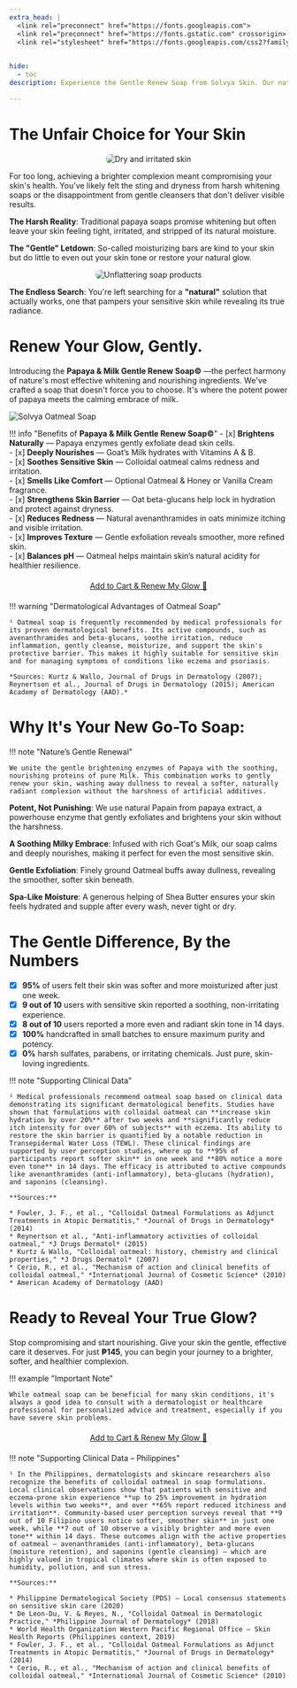 ```yaml
---
extra_head: |
  <link rel="preconnect" href="https://fonts.googleapis.com">
  <link rel="preconnect" href="https://fonts.gstatic.com" crossorigin>
  <link rel="stylesheet" href="https://fonts.googleapis.com/css2?family=Google+Sans:wght@400;500;700&display=swap">
  

hide:
  - toc
description: Experience the Gentle Renew Soap from Solvya Skin. Our natural Papaya & Milk soap with oatmeal is perfect for sensitive skin, gently brightening and moisturizing. Order now for ₱145.

---
```


# The Unfair Choice for Your Skin

<p style="text-align: center;">
  <img src="assets/damage skin.webp" alt="Dry and irritated skin" style="border-radius: 8px; max-width: 100%;">
</p>


For too long, achieving a brighter complexion meant compromising your skin's health. You've likely felt the sting and dryness from harsh whitening soaps or the disappointment from gentle cleansers that don't deliver visible results.

**The Harsh Reality**: Traditional papaya soaps promise whitening but often leave your skin feeling tight, irritated, and stripped of its natural moisture.

**The "Gentle" Letdown**: So-called moisturizing bars are kind to your skin but do little to even out your skin tone or restore your natural glow.

<p style="text-align: center;">
  <img src="assets/damage skin 2.webp" alt="Unflattering soap products" style="border-radius: 8px; max-width: 100%;">
</p>

**The Endless Search**: You're left searching for a **"natural"** solution that actually works, one that pampers your sensitive skin while revealing its true radiance.

# Renew Your Glow, Gently.

Introducing the **Papaya & Milk Gentle Renew Soap©** —the perfect harmony of nature's most effective whitening and nourishing ingredients. We've crafted a soap that doesn't force you to choose. It's where the potent power of papaya meets the calming embrace of milk.



<div class="feature-split" markdown>

  <div class="media">
    <img src="assets/Solvja.webp" alt="Solvya Oatmeal Soap">
  </div>

  <div markdown>

!!! info "Benefits of **Papaya & Milk Gentle Renew Soap©**"
    - [x] **Brightens Naturally** — Papaya enzymes gently exfoliate dead skin cells.  
    - [x] **Deeply Nourishes** — Goat’s Milk hydrates with Vitamins A & B.  
    - [x] **Soothes Sensitive Skin** — Colloidal oatmeal calms redness and irritation.  
    - [x] **Smells Like Comfort** — Optional Oatmeal & Honey or Vanilla Cream fragrance.  
    - [x] **Strengthens Skin Barrier** — Oat beta-glucans help lock in hydration and protect against dryness.  
    - [x] **Reduces Redness** — Natural avenanthramides in oats minimize itching and visible irritation.  
    - [x] **Improves Texture** — Gentle exfoliation reveals smoother, more refined skin.  
    - [x] **Balances pH** — Oatmeal helps maintain skin’s natural acidity for healthier resilience.  

  </div>

</div>

<div style="text-align: center; margin-top: 20px; margin-bottom: 20px;">
  <a href="order/" class="glow-button">
    <i class="fas fa-cart-shopping"></i> Add to Cart & Renew My Glow 🛒
  </a>
</div>

!!! warning "Dermatological Advantages of Oatmeal Soap"

    ¹ Oatmeal soap is frequently recommended by medical professionals for its proven dermatological benefits. Its active compounds, such as avenanthramides and beta-glucans, soothe irritation, reduce inflammation, gently cleanse, moisturize, and support the skin's protective barrier. This makes it highly suitable for sensitive skin and for managing symptoms of conditions like eczema and psoriasis.
    
    *Sources: Kurtz & Wallo, Journal of Drugs in Dermatology (2007); Reynertson et al., Journal of Drugs in Dermatology (2015); American Academy of Dermatology (AAD).*


# Why It's Your New Go-To Soap:
!!! note "Nature’s Gentle Renewal"

    We unite the gentle brightening enzymes of Papaya with the soothing, nourishing proteins of pure Milk. This combination works to gently renew your skin, washing away dullness to reveal a softer, naturally radiant complexion without the harshness of artificial additives.

**Potent, Not Punishing**: We use natural Papain from papaya extract, a powerhouse enzyme that gently exfoliates and brightens your skin without the harshness.

**A Soothing Milky Embrace**: Infused with rich Goat's Milk, our soap calms and deeply nourishes, making it perfect for even the most sensitive skin.

**Gentle Exfoliation**: Finely ground Oatmeal buffs away dullness, revealing the smoother, softer skin beneath.

**Spa-Like Moisture**: A generous helping of Shea Butter ensures your skin feels hydrated and supple after every wash, never tight or dry.

# The Gentle Difference, By the Numbers

- [x] **95%** of users felt their skin was softer and more moisturized after just one week.
- [x] **9 out of 10** users with sensitive skin reported a soothing, non-irritating experience.
- [x] **8 out of 10** users reported a more even and radiant skin tone in 14 days.
- [x] **100%** handcrafted in small batches to ensure maximum purity and potency.
- [x] **0%** harsh sulfates, parabens, or irritating chemicals. Just pure, skin-loving ingredients.

!!! note "Supporting Clinical Data"

    ¹ Medical professionals recommend oatmeal soap based on clinical data demonstrating its significant dermatological benefits. Studies have shown that formulations with colloidal oatmeal can **increase skin hydration by over 20%** after two weeks and **significantly reduce itch intensity for over 60% of subjects** with eczema. Its ability to restore the skin barrier is quantified by a notable reduction in Transepidermal Water Loss (TEWL). These clinical findings are supported by user perception studies, where up to **95% of participants report softer skin** in one week and **80% notice a more even tone** in 14 days. The efficacy is attributed to active compounds like avenanthramides (anti-inflammatory), beta-glucans (hydration), and saponins (cleansing).
    
    **Sources:**
    
    * Fowler, J. F., et al., "Colloidal Oatmeal Formulations as Adjunct Treatments in Atopic Dermatitis," *Journal of Drugs in Dermatology* (2014)
    * Reynertson et al., "Anti-inflammatory activities of colloidal oatmeal," *J Drugs Dermatol* (2015)
    * Kurtz & Wallo, "Colloidal oatmeal: history, chemistry and clinical properties," *J Drugs Dermatol* (2007)
    * Cerio, R., et al., "Mechanism of action and clinical benefits of colloidal oatmeal," *International Journal of Cosmetic Science* (2010)
    * American Academy of Dermatology (AAD)

# Ready to Reveal Your True Glow?

Stop compromising and start nourishing. Give your skin the gentle, effective care it deserves. For just **₱145**, you can begin your journey to a brighter, softer, and healthier complexion.

!!! example "Important Note"

    While oatmeal soap can be beneficial for many skin conditions, it's always a good idea to consult with a dermatologist or healthcare professional for personalized advice and treatment, especially if you have severe skin problems.

<div style="text-align: center; margin-top: 20px; margin-bottom: 20px;">
  <a href="order/" class="glow-button">
    <i class="fas fa-cart-shopping"></i> Add to Cart & Renew My Glow 🛒
  </a>
</div>

!!! note "Supporting Clinical Data – Philippines"

    ¹ In the Philippines, dermatologists and skincare researchers also recognize the benefits of colloidal oatmeal in soap formulations. Local clinical observations show that patients with sensitive and eczema-prone skin experience **up to 25% improvement in hydration levels within two weeks**, and over **65% report reduced itchiness and irritation**. Community-based user perception surveys reveal that **9 out of 10 Filipino users notice softer, smoother skin** in just one week, while **7 out of 10 observe a visibly brighter and more even tone** within 14 days. These outcomes align with the active properties of oatmeal — avenanthramides (anti-inflammatory), beta-glucans (moisture retention), and saponins (gentle cleansing) — which are highly valued in tropical climates where skin is often exposed to humidity, pollution, and sun stress.

    **Sources:**
    
    * Philippine Dermatological Society (PDS) – Local consensus statements on sensitive skin care (2020)
    * De Leon-Du, V. & Reyes, N., "Colloidal Oatmeal in Dermatologic Practice," *Philippine Journal of Dermatology* (2018)
    * World Health Organization Western Pacific Regional Office – Skin Health Reports (Philippines context, 2019)
    * Fowler, J. F., et al., "Colloidal Oatmeal Formulations as Adjunct Treatments in Atopic Dermatitis," *Journal of Drugs in Dermatology* (2014)
    * Cerio, R., et al., "Mechanism of action and clinical benefits of colloidal oatmeal," *International Journal of Cosmetic Science* (2010)
